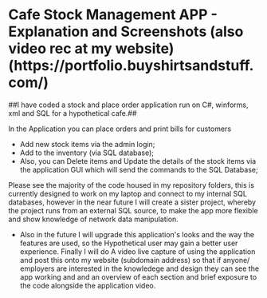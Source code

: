 
<h1>Cafe Stock Management APP - Explanation and Screenshots (also video rec at my website) (https://portfolio.buyshirtsandstuff.com/)</h1>

##I have coded a stock and place order application run on C#, winforms, xml and SQL for a hypothetical cafe.## 

In the Application you can place orders and print bills for customers
* Add new stock items via the admin login; 
* Add to the inventory (via SQL database);
* Also, you can Delete items and Update the details of the stock items via the application GUI which will send the commands to the SQL Database;

Please see the majority of the code housed in my repository folders, this is currently designed to work on my laptop and connect to my internal SQL databases, however in the near future I will create a sister project, whereby the project runs from an external SQL source, to make the app more flexible and show knowledge of network data manipulation.

* Also in the future I will upgrade this application's looks and the way the features are used, so the Hypothetical user may gain a better user experience.  Finally I will do
A video live capture of using the application and post this onto my website (subdomain address) so that if anyone/ employers are interested in the knowledege and design they
can see the app working and and an overview of each section and brief exposure to the code alongside the application video.
